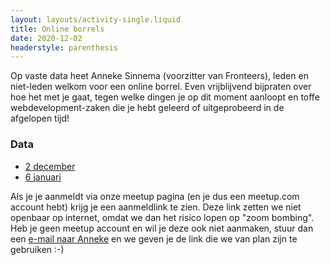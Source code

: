 ```yaml
---
layout: layouts/activity-single.liquid
title: Online borrels
date: 2020-12-02
headerstyle: parenthesis
---
```


Op vaste data heet Anneke Sinnema (voorzitter van Fronteers), leden en niet-leden welkom voor een online borrel. Even vrijblijvend bijpraten over hoe het met je gaat, tegen welke dingen je op dit moment aanloopt en toffe webdevelopment-zaken die je hebt geleerd of uitgeprobeerd in de afgelopen tijd!

### Data

- [2 december](https://www.meetup.com/Fronteers-NL/events/bfhkzrybcqbdb/)
- [6 januari](https://www.meetup.com/Fronteers-NL/events/bfhkzrycccbjb/)

Als je je aanmeldt via onze meetup pagina (en je dus een meetup.com account hebt) krijg je een aanmeldlink te zien. Deze link zetten we niet openbaar op internet, omdat we dan het risico lopen op "zoom bombing". Heb je geen meetup account en wil je deze ook niet aanmaken, stuur dan een [e-mail naar Anneke](mailto:anneke@fronteers.nl) en we geven je de link die we van plan zijn te gebruiken :-)
